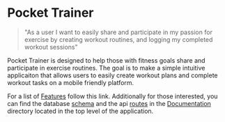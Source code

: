 # Pocket Trainer

> "As a user I want to easily share and participate in my passion for exercise by creating workout routines, and logging my completed workout sessions"

Pocket Trainer is designed to help those with fitness goals share and participate in exercise routines. The goal is to make a simple intuitive applicaiton that allows users to easily create workout plans and complete workout tasks on a mobile friendly platform.

For a list of [Features](https://github.com/tamagrijr/pocketTrainer/blob/main/Documentation/MVP/mvp.md) follow this link. Additionally for those interested, you can find the database [schema](https://github.com/tamagrijr/pocketTrainer/blob/main/Documentation/Schema/schema.md) and the api [routes](https://github.com/tamagrijr/pocketTrainer/blob/main/Documentation/Routes/api-routes.md) in the [Documentation](https://github.com/tamagrijr/pocketTrainer/tree/main/Documentation) directory located in the top level of the application.
